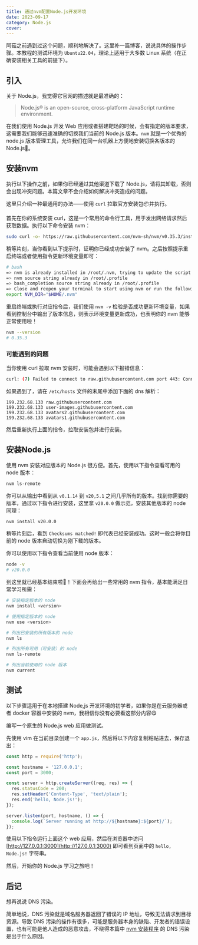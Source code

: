 ```yaml
---
title: 通过nvm配置Node.js开发环境
date: 2023-09-17
category: Node.js
cover:
---
```


阿菇之前遇到过这个问题，顺利地解决了。这里补一篇博客，说说具体的操作步骤。本教程的测试环境为 `Ubuntu22.04`，理论上适用于大多数 Linux 系统（在正确安装相关工具的前提下）。

## 引入
关于 Node.js，我觉得它官网的描述就是最准确的：

> Node.js® is an open-source, cross-platform JavaScript runtime environment.

在我们使用 Node.js 开发 Web 应用或者搭建靶场的时候，会有指定的版本要求，这需要我们能够迅速准确的切换我们当前的 Node.js 版本。`nvm` 就是一个优秀的 node.js 版本管理工具，允许我们在同一台机器上方便地安装切换各版本的 Node.js🥰。

## 安装nvm
执行以下操作之前，如果你已经通过其他渠道下载了 Node.js，请将其卸载，否则会出现冲突问题。本篇文章不会介绍如何解决冲突造成的问题。

这里只介绍一种最通用的办法——使用 `curl` 拉取官方安装包📦并执行。

首先在你的系统安装 curl，这是一个常用的命令行工具，用于发出网络请求然后获取数据。执行以下命令安装 nvm：
```bash
sudo curl -o- https://raw.githubusercontent.com/nvm-sh/nvm/v0.35.3/install.sh | sh
```

稍等片刻，当你看到以下提示时，证明你已经成功安装了 nvm。之后按照提示重启终端或者使用指令更新环境变量即可：
```bash
# bash
=> nvm is already installed in /root/.nvm, trying to update the script
=> nvm source string already in /root/.profile
=> bash_completion source string already in /root/.profile
=> Close and reopen your terminal to start using nvm or run the following to use it now:
export NVM_DIR="$HOME/.nvm"
```

重启终端或执行对应指令后，我们使用 `nvm -v` 检验是否成功更新环境变量，如果看到控制台中输出了版本信息，则表示环境变量更新成功，也表明你的 nvm 能够正常使用啦！
```bash
nvm --version
# 0.35.3
```

### 可能遇到的问题
当你使用 curl 拉取 nvm 安装时，可能会遇到以下报错信息：
```bash
curl: (7) Failed to connect to raw.githubusercontent.com port 443: Connection refused
```

如果遇到了，请在 `/etc/hosts` 文件的末尾中添加下面的 dns 解析：
```
199.232.68.133 raw.githubusercontent.com
199.232.68.133 user-images.githubusercontent.com
199.232.68.133 avatars2.githubusercontent.com
199.232.68.133 avatars1.githubusercontent.com
```

然后重新执行上面的指令，拉取安装包并进行安装。

## 安装Node.js
使用 nvm 安装对应版本的 Node.js 很方便。首先，使用以下指令查看可用的 node 版本：
```bash
nvm ls-remote
```

你可以从输出中看到从 `v0.1.14` 到 `v20,5.1` 之间几乎所有的版本。找到你需要的版本，通过以下指令进行安装，这里拿 `v20.0.0` 做示范，安装其他版本的 node 同理：
```bash
nvm install v20.0.0
```

稍等片刻后，看到 `Checksums matched!` 即代表已经安装成功。这时一般会将你目前的 node 版本自动切换为刚下载的版本。

你可以使用以下指令查看当前使用 node 版本：
```bash
node -v 
# v20.0.0
```

到这里就已经基本结束啦🥰！下面会再给出一些常用的 nvm 指令，基本能满足日常学习所需：
```bash
# 安装指定版本的 node
nvm install <version>

# 使用指定版本的 node
nvm use <version>

# 列出已安装的所有版本的 node
nvm ls

# 列出所有可用（可安装）的 node
nvm ls-remote

# 列出当前使用的 node 版本
nvm current
```

## 测试
以下步骤适用于在本地搭建 Node,js 开发环境的初学者，如果你是在云服务器或者 docker 容器中安装的 nvm，我相信你没有必要看这部分内容😋

编写一个原生的 Node.js web 应用做测试。

先使用 vim 在当前目录创建一个 `app.js`，然后将以下内容复制粘贴进去，保存退出：
```javascript
const http = require('http');

const hostname = '127.0.0.1';
const port = 3000;

const server = http.createServer((req, res) => {
  res.statusCode = 200;
  res.setHeader('Content-Type', 'text/plain');
  res.end('hello, Node.js!');
});

server.listen(port, hostname, () => {
  console.log(`Server running at http://${hostname}:${port}/`);
});
```

使用以下指令运行上面这个 web 应用，然后在浏览器中访问 [http://127.0.0.1:3000](http://127.0.0.1:3000) 即可看到页面中的 `hello, Node.js!` 字符串。

然后，开始你的 Node.js 学习之旅吧！

## 后记
想再说说 DNS 污染。

简单地说，DNS 污染就是域名服务器返回了错误的 IP 地址，导致无法请求到目标资源。导致 DNS 污染的操作有很多，可能是服务器本身的缺陷、开发者的错误设置，也有可能是他人造成的恶意攻击，不晓得本篇中 [nvm 安装程序](https://raw.githubusercontent.com/nvm-sh/nvm/v0.35.3/install.sh) 的 DNS 污染是出于什么原因。